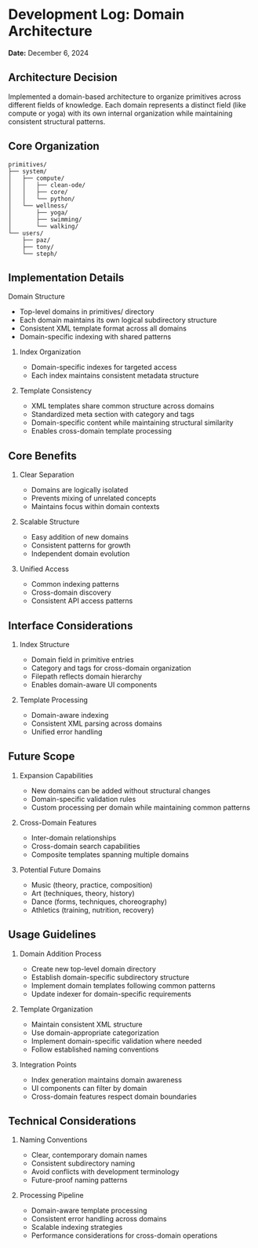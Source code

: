 # Development Log: Domain Architecture

**Date:** December 6, 2024

## Architecture Decision

Implemented a domain-based architecture to organize primitives across different fields of knowledge. Each domain represents a distinct field (like compute or yoga) with its own internal organization while maintaining consistent structural patterns.

## Core Organization

```ascii
primitives/
├── system/
│   ├── compute/
│   │   ├── clean-ode/
│   │   ├── core/
│   │   └── python/
│   └── wellness/
│       ├── yoga/
│       ├── swimming/
│       └── walking/
└── users/
    ├── paz/
    ├── tony/
    └── steph/
```

## Implementation Details

Domain Structure

- Top-level domains in primitives/ directory
- Each domain maintains its own logical subdirectory structure
- Consistent XML template format across all domains
- Domain-specific indexing with shared patterns

1. Index Organization
   - Domain-specific indexes for targeted access
   - Each index maintains consistent metadata structure

2. Template Consistency
   - XML templates share common structure across domains
   - Standardized meta section with category and tags
   - Domain-specific content while maintaining structural similarity
   - Enables cross-domain template processing

## Core Benefits

1. Clear Separation
   - Domains are logically isolated
   - Prevents mixing of unrelated concepts
   - Maintains focus within domain contexts

2. Scalable Structure
   - Easy addition of new domains
   - Consistent patterns for growth
   - Independent domain evolution

3. Unified Access
   - Common indexing patterns
   - Cross-domain discovery
   - Consistent API access patterns

## Interface Considerations

1. Index Structure
   - Domain field in primitive entries
   - Category and tags for cross-domain organization
   - Filepath reflects domain hierarchy
   - Enables domain-aware UI components

2. Template Processing
   - Domain-aware indexing
   - Consistent XML parsing across domains
   - Unified error handling

## Future Scope

1. Expansion Capabilities
   - New domains can be added without structural changes
   - Domain-specific validation rules
   - Custom processing per domain while maintaining common patterns

2. Cross-Domain Features
   - Inter-domain relationships
   - Cross-domain search capabilities
   - Composite templates spanning multiple domains

3. Potential Future Domains
   - Music (theory, practice, composition)
   - Art (techniques, theory, history)
   - Dance (forms, techniques, choreography)
   - Athletics (training, nutrition, recovery)

## Usage Guidelines

1. Domain Addition Process
   - Create new top-level domain directory
   - Establish domain-specific subdirectory structure
   - Implement domain templates following common patterns
   - Update indexer for domain-specific requirements

2. Template Organization
   - Maintain consistent XML structure
   - Use domain-appropriate categorization
   - Implement domain-specific validation where needed
   - Follow established naming conventions

3. Integration Points
   - Index generation maintains domain awareness
   - UI components can filter by domain
   - Cross-domain features respect domain boundaries

## Technical Considerations

1. Naming Conventions
   - Clear, contemporary domain names
   - Consistent subdirectory naming
   - Avoid conflicts with development terminology
   - Future-proof naming patterns

2. Processing Pipeline
   - Domain-aware template processing
   - Consistent error handling across domains
   - Scalable indexing strategies
   - Performance considerations for cross-domain operations
